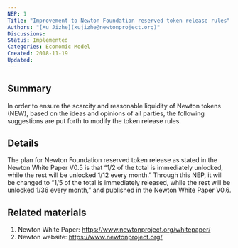 ```yaml
---
NEP: 1
Title: "Improvement to Newton Foundation reserved token release rules"
Authors: "[Xu Jizhe](xujizhe@newtonproject.org)"
Discussions:
Status: Implemented
Categories: Economic Model
Created: 2018-11-19
Updated:
---
```


## Summary

In order to ensure the scarcity and reasonable liquidity of Newton tokens (NEW), based on the ideas and opinions of all parties, the following suggestions are put forth to modify the token release rules.

## Details

The plan for Newton Foundation reserved token release as stated in the Newton White Paper V0.5 is that “1/2 of the total is immediately unlocked, while the rest will be unlocked 1/12 every month.” Through this NEP, it will be changed to “1/5 of the total is immediately released, while the rest will be unlocked 1/36 every month,” and published in the Newton White Paper V0.6.

## Related materials

1. Newton White Paper: https://www.newtonproject.org/whitepaper/
1. Newton website: https://www.newtonproject.org/
